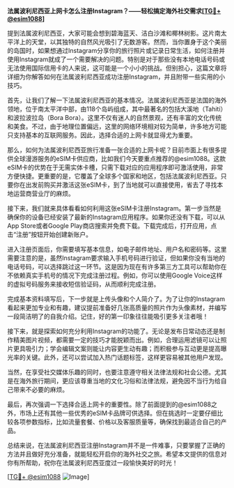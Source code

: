 **法属波利尼西亚上网卡怎么注册Instagram？——轻松搞定海外社交需求[[TG💪+ @esim1088](https://t.me/s/esim1088)]**

提到法属波利尼西亚，大家可能会想到碧海蓝天、洁白沙滩和椰林树影。这片南太平洋上的天堂，以其独特的自然风光吸引了无数游客。然而，当你置身于这个美丽的岛国时，如果想通过Instagram分享你的旅行照片或记录日常生活，如何注册并使用Instagram就成了一个需要解决的问题。特别是对于那些没有本地电话号码或无法使用国际信用卡的人来说，这可能是一个小小的挑战。但别担心，这篇文章将详细为你解答如何在法属波利尼西亚成功注册Instagram，并且附带一些实用的小技巧。

首先，让我们了解一下法属波利尼西亚的基本情况。法属波利尼西亚是法国的海外领地，位于南太平洋中部，由118个岛屿组成，其中最著名的包括大溪地（Tahiti）和波拉波拉岛（Bora Bora）。这里不仅有迷人的自然景观，还有丰富的文化传统和美食。不过，由于地理位置偏远，这里的网络环境相对较为简单，许多地方可能只支持基本的互联网服务。因此，选择合适的上网卡就显得尤为重要。

那么，如何为法属波利尼西亚旅行准备一张合适的上网卡呢？目前市面上有很多提供全球漫游服务的eSIM卡供应商，比如我们今天要重点推荐的@esim1088。这款eSIM卡的优势在于无需实体卡槽，只需下载对应的应用程序即可激活使用，非常方便快捷。更重要的是，它覆盖了全球多个国家和地区，包括法属波利尼西亚。只要你在出发前购买并激活这张eSIM卡，到了当地就可以直接使用，省去了寻找本地运营商营业厅的麻烦。

接下来，我们就来具体看看如何利用这张eSIM卡注册Instagram。第一步当然是确保你的设备已经安装了最新的Instagram应用程序。如果你还没有下载，可以从App Store或者Google Play商店搜索并免费下载。下载完成后，打开应用，点击“注册”按钮开始创建新账户。

进入注册页面后，你需要填写基本信息，如电子邮件地址、用户名和密码等。这里需要注意的是，虽然Instagram要求输入手机号码进行验证，但如果你没有当地的电话号码，可以选择跳过这一环节。这是因为现在有许多第三方工具可以帮助你在不依赖真实手机号的情况下完成注册过程。例如，你可以使用Google Voice这样的虚拟号码服务来接收短信验证码，从而顺利完成注册。

完成基本资料填写后，下一步就是上传头像和个人简介了。为了让你的Instagram看起来更加专业和有趣，建议提前准备好几张高质量的照片作为头像素材，并编写一段简洁明了的自我介绍。记住，好的第一印象往往能吸引更多关注者哦！

接下来，就是探索如何充分利用Instagram的功能了。无论是发布日常动态还是制作精美图片视频，都需要一定的技巧才能脱颖而出。例如，合理运用滤镜可以让照片更具吸引力；学会编辑文案则能让内容更生动有趣；而积极参与互动更是提高曝光率的关键。此外，还可以尝试加入热门话题标签，这样更容易被其他用户发现。

当然，在享受社交媒体乐趣的同时，也要注意遵守相关法律法规和社会公德。尤其是在海外旅行期间，更应该尊重当地的文化习俗和法律法规，避免因不当行为给自己带来不必要的麻烦。

最后，再次强调一下选择合适上网卡的重要性。除了前面提到的@esim1088之外，市场上还有其他一些优秀的eSIM卡品牌可供选择。但在挑选时一定要仔细比较各项参数指标，比如流量套餐、价格以及客服质量等，确保找到最适合自己的产品。

总结来说，在法属波利尼西亚注册Instagram并不是一件难事，只要掌握了正确的方法并且做好充分准备，就能轻松开启你的海外社交之旅。希望本文提供的信息对你有所帮助，祝你在法属波利尼西亚度过一段愉快美好的时光！

[[TG💪+ @esim1088](https://t.me/s/esim1088) ![Image](https://i.postimg.cc/4NQfJmqS/Snipaste-2025-05-13-00-14-12.png)]
